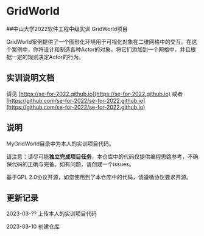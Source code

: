 # GridWorld
##中山大学2022软件工程中级实训 GridWorld项目

GridWorld案例提供了一个图形化环境用于可视化对象在二维网格中的交互。在这个案例中，你将设计和制造各种Actor的对象，将它们添加到一个网格中，并且根据一定的规则决定Actor的行为。

## 实训说明文档

请见 [https://se-for-2022.github.io](https://se-for-2022.github.io)
或者 [https://github.com/se-for-2022/se-for-2022.github.io](https://github.com/se-for-2022/se-for-2022.github.io)

## 说明

MyGridWorld目录中为本人的实训项目代码。

请注意：请尽可能**独立完成项目任务**，本仓库中的代码仅提供编程思路参考，不确保代码的正确与完备。如有问题，请创建一个issues。

基于GPL 2.0协议开源，如您使用到了本仓库中的代码，请遵循协议要求开源。

## 更新记录

2023-03-?? 上传本人的实训项目代码

2023-03-10 创建仓库
